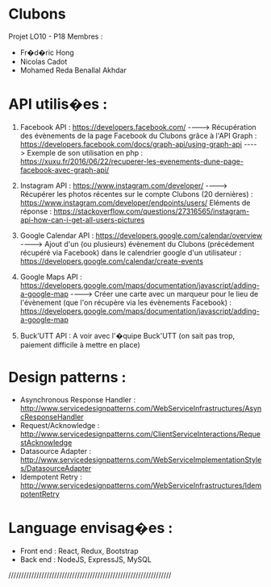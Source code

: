 # Clubons
Projet LO10 - P18
Membres :
- Fr�d�ric Hong
- Nicolas Cadot
- Mohamed Reda Benallal Akhdar

# API utilis�es : 
1. Facebook API : https://developers.facebook.com/
----> Récupération des évènements de la page Facebook du Clubons grâce à l'API Graph : https://developers.facebook.com/docs/graph-api/using-graph-api
----> Exemple de son utilisation en php : https://xuxu.fr/2016/06/22/recuperer-les-evenements-dune-page-facebook-avec-graph-api/

2. Instagram API : https://www.instagram.com/developer/
----> Récupérer les photos récentes sur le compte Clubons (20 dernières) : https://www.instagram.com/developer/endpoints/users/
Eléments de réponse : https://stackoverflow.com/questions/27316565/instagram-api-how-can-i-get-all-users-pictures

3. Google Calendar API : https://developers.google.com/calendar/overview 
----> Ajout d'un (ou plusieurs) évènement du Clubons (précédement récupéré via Facebook) dans le calendrier google d'un utilisateur : https://developers.google.com/calendar/create-events

4. Google Maps API : https://developers.google.com/maps/documentation/javascript/adding-a-google-map
----> Créer une carte avec un marqueur pour le lieu de l'évènement (que l'on récupère via les évènements Facebook) : https://developers.google.com/maps/documentation/javascript/adding-a-google-map

5. Buck'UTT API : A voir avec l'�quipe Buck'UTT (on sait pas trop, paiement difficile à mettre en place)

# Design patterns :
- Asynchronous Response Handler : http://www.servicedesignpatterns.com/WebServiceInfrastructures/AsyncResponseHandler
- Request/Acknowledge : http://www.servicedesignpatterns.com/ClientServiceInteractions/RequestAcknowledge
- Datasource Adapter : http://www.servicedesignpatterns.com/WebServiceImplementationStyles/DatasourceAdapter
- Idempotent Retry : http://www.servicedesignpatterns.com/WebServiceInfrastructures/IdempotentRetry

# Language envisag�es :
- Front end : React, Redux, Bootstrap
- Back end : NodeJS, ExpressJS, MySQL

////////////////////////////////////////////////////////////////